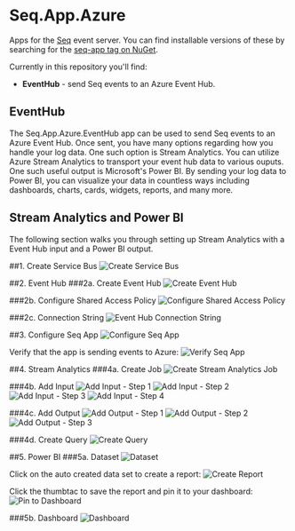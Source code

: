 # Seq.App.Azure

Apps for the [Seq](http://getseq.net) event server. You can find installable versions of these by searching for the [seq-app tag on NuGet](http://www.nuget.org/packages?q=seq-app).

Currently in this repository you'll find:

 * **EventHub** - send Seq events to an Azure Event Hub.

## EventHub
The Seq.App.Azure.EventHub app can be used to send Seq events to an Azure Event Hub.  Once sent, you have many options regarding how you handle your log data.  One such option is Stream Analytics.  You can utilize Azure Stream Analytics to transport your event hub data to various ouputs.  One such useful output is Microsoft's Power BI.  By sending your log data to Power BI, you can visualize your data in countless ways including dashboards, charts, cards, widgets, reports, and many more.

## Stream Analytics and Power BI
The following section walks you through setting up Stream Analytics with a Event Hub input and a Power BI output.

##1. Create Service Bus
![Create Service Bus](docs/images/create_service_bus.png)

##2. Event Hub
###2a. Create Event Hub
![Create Event Hub](docs/images/create_event_hub.png)

###2b. Configure Shared Access Policy
![Configure Shared Access Policy](docs/images/configure_shared_access_policy.png)

###2c. Connection String
![Event Hub Connection String](docs/images/event_hub_connection_string.png)

##3. Configure Seq App
![Configure Seq App](docs/images/configure_seq_app.png)

Verify that the app is sending events to Azure:
![Verify Seq App](docs/images/verify_app.png)

##4. Stream Analytics
###4a. Create Job
![Create Stream Analytics Job](docs/images/create_stream_analytics_job.png)

###4b. Add Input
![Add Input - Step 1](docs/images/add_input_job_1.png)
![Add Input - Step 2](docs/images/add_input_job_2.png)
![Add Input - Step 3](docs/images/add_input_job_3.png)
![Add Input - Step 4](docs/images/add_input_job_4.png)

###4c. Add Output
![Add Output - Step 1](docs/images/add_output_1.png)
![Add Output - Step 2](docs/images/add_output_2.png)
![Add Output - Step 3](docs/images/add_output_3.png)

###4d. Create Query
![Create Query](docs/images/create_query.png)

##5. Power BI
###5a. Dataset
![Dataset](docs/images/pbi_dataset.png)

Click on the auto created data set to create a report:
![Create Report](docs/images/pbi_create_report.png)

Click the thumbtac to save the report and pin it to your dashboard:
![Pin to Dashboard](docs/images/pbi_pin_to_dashboard.png)

###5b. Dashboard
![Dashboard](docs/images/pbi_dashboard.png)
